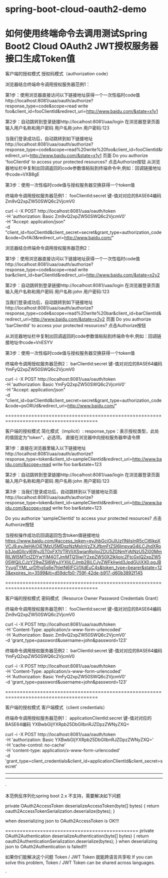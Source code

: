 # spring-boot-cloud-oauth2-demo


如何使用终端命令去调用测试Spring Boot2 Cloud OAuth2 JWT授权服务器接口生成Token值
============================================================================

客户端的授权模式
授权码模式（authorization code）

浏览器结合终端命令调用授权服务器范例1：

第1步：使用浏览器直接访问以下链接地址获得一个一次性临时code值
http://localhost:8081/uaa/oauth/authorize?response_type=code&scope=read write foo&client_id=fooClientId&redirect_uri=http://www.baidu.com/&state=x1y1

第2步：自动跳转到登录链接http://localhost:8081/uaa/login
在浏览器登录页面输入用户名称和用户密码
用户名称:john
用户密码:123

当我们登录成功后，自动跳转到如下链接地址
http://localhost:8081/uaa/oauth/authorize?response_type=code&scope=read%20write%20foo&client_id=fooClientId&redirect_uri=http://www.baidu.com/&state=x1y1
页面
Do you authorize 'fooClientId' to access your protected resources?
点击Authorize按钮
从浏览器地址栏中复制出回调返回的code参数值粘贴到终端命令中,例如：回调链接地址中code=VXB8gE

第3步：使用一次性临时code值与授权服务器交换获得一个token值

终端命令调用授权服务器范例1：
fooClientId:secret 键-值对对应的BASE64编码 Zm9vQ2xpZW50SWQ6c2VjcmV0

curl -i -X POST http://localhost:8081/uaa/oauth/token \
-H 'authorization: Basic Zm9vQ2xpZW50SWQ6c2VjcmV0' \
-H "Accept: application/json" \
-d "client_id=fooClientId&client_secret=secret&grant_type=authorization_code&code=DvfAi3&redirect_uri=http://www.baidu.com/"


浏览器结合终端命令调用授权服务器范例2：

第1步：使用浏览器直接访问以下链接地址获得一个一次性临时code值
http://localhost:8081/uaa/oauth/authorize?response_type=code&scope=read write bar&client_id=barClientId&redirect_uri=http://www.baidu.com/&state=x2y2

第2步：自动跳转到登录链接http://localhost:8081/uaa/login
在浏览器登录页面输入用户名称和用户密码
用户名称:john
用户密码:123

当我们登录成功后，自动跳转到如下链接地址
http://localhost:8081/uaa/oauth/authorize?response_type=code&scope=read%20write%20bar&client_id=barClientId&redirect_uri=http://www.baidu.com/&state=x2y2
页面
Do you authorize 'barClientId' to access your protected resources?
点击Authorize按钮

从浏览器地址栏中复制出回调返回的code参数值粘贴到终端命令中,例如：回调链接地址中code=VnESYV

第3步：使用一次性临时code值与授权服务器交换获得一个token值

终端命令调用授权服务器范例2：
barClientId:secret 键-值对对应的BASE64编码 YmFyQ2xpZW50SWQ6c2VjcmV0

curl -i -X POST http://localhost:8081/uaa/oauth/token \
-H 'authorization: Basic YmFyQ2xpZW50SWQ6c2VjcmV0' \
-H "Accept: application/json" \
-d "client_id=barClientId&client_secret=secret&grant_type=authorization_code&code=psORUd&redirect_uri=http://www.baidu.com/"


======================================================================================


客户端的授权模式
简化模式（implicit）:
response_type：表示授权类型，此处的值固定为"token"，必选项。
直接在浏览器中向授权服务器申请令牌

第1步：直接在浏览器里输入以下链接地址
http://localhost:8081/uaa/oauth/authorize?response_type=token&client_id=sampleClientId&redirect_uri=http://www.baidu.com/&scope=read write foo bar&state=123

第2步：自动跳转到登录链接http://localhost:8081/uaa/login
在浏览器登录页面输入用户名称和用户密码
用户名称:john
用户密码:123

第3步：当我们登录成功后，自动跳转到以下链接地址页面
http://localhost:8081/uaa/oauth/authorize?response_type=token&client_id=sampleClientId&redirect_uri=http://www.baidu.com/&scope=read write foo bar&state=123

Do you authorize 'sampleClientId' to access your protected resources?
点击Authorize按钮
 
当授权操作成功后回调返回包含token值链接地址
https://www.baidu.com/#access_token=eyJhbGciOiJIUzI1NiIsInR5cCI6IkpXVCJ9.eyJleHAiOjE1MzU5MDgzNzMsInVzZXJfbmFtZSI6ImpvaG4iLCJhdXRob3JpdGllcyI6WyJST0xFX1VTRVIiXSwianRpIjoiZDU5ZGNmYjAtNzU5Zi00MmRlLWI5MTctZDYwYjM4OTJmMTQ1IiwiY2xpZW50X2lkIjoic2FtcGxlQ2xpZW50SWQiLCJzY29wZSI6WyJiYXIiLCJmb28iLCJyZWFkIiwid3JpdGUiXX0.pgJBYvugTYMt_urDfhg5s6e7hletN6IFCji1XdEuC4s&token_type=bearer&state=123&expires_in=3599&jti=d59dcfb0-759f-42de-b917-d60b3892f145


======================================================================================


客户端的授权模式
密码模式（Resource Owner Password Credentials Grant）

终端命令调用授权服务器范例1：
fooClientId:secret 键-值对对应的BASE64编码 Zm9vQ2xpZW50SWQ6c2VjcmV0

curl -i -X POST http://localhost:8081/uaa/oauth/token \
-H 'Content-Type: application/x-www-form-urlencoded' \
-H 'Authorization: Basic Zm9vQ2xpZW50SWQ6c2VjcmV0' \
-d 'grant_type=password&username=john&password=123'


终端命令调用授权服务器范例2：
barClientId:secret 键-值对对应的BASE64编码 YmFyQ2xpZW50SWQ6c2VjcmV0

curl -i -X POST http://localhost:8081/uaa/oauth/token \
-H 'Content-Type: application/x-www-form-urlencoded' \
-H 'Authorization: Basic YmFyQ2xpZW50SWQ6c2VjcmV0' \
-d 'grant_type=password&username=john&password=123'


======================================================================================


客户端的授权模式
客户端模式（client credentials）

终端命令调用授权服务器范例1：
applicationClientId:secret 键-值对对应的BASE64编码 YXBwbGljYXRpb25DbGllbnRJZDpzZWNyZXQ=

curl -i -X POST http://localhost:8081/uaa/oauth/token \
-H 'authorization: Basic YXBwbGljYXRpb25DbGllbnRJZDpzZWNyZXQ=' \
-H 'cache-control: no-cache' \
-H 'content-type: application/x-www-form-urlencoded' \
-d 'grant_type=client_credentials&client_id=applicationClientId&client_secret=secret'




*********************************************************************************
**************************************************************************************
·

本范例反序列化spring boot 2.x 不支持，需要解决如下问题

private OAuth2AccessToken deserializeAccessToken(byte[] bytes) {
	return oauth2AccessTokenSerialization.deserialize(bytes);
}

when deserializing json to OAuth2AccessToken is OK!!!

==============================================
private OAuth2Authentication deserializeAuthentication(byte[] bytes) {
return oauth2AuthenticationSerialization.deserialize(bytes);
}
when deserializing json to OAuth2Authentication is failed!!!

如果你们能解决这个问题 Token / JWT Token 就能跨语言共享啦
If you can solve this problem, Token / JWT Token can be shared across languages.

·
